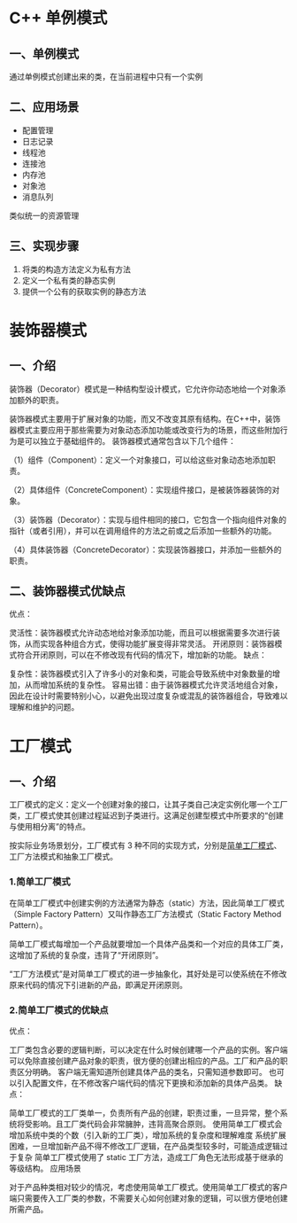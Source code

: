 # C++ 单例模式

## 一、单例模式

通过单例模式创建出来的类，在当前进程中只有一个实例

## 二、应用场景

* 配置管理
* 日志记录
* 线程池
* 连接池
* 内存池
* 对象池
* 消息队列

类似统一的资源管理

## 三、实现步骤

1. 将类的构造方法定义为私有方法
2. 定义一个私有类的静态实例
3. 提供一个公有的获取实例的静态方法

# 装饰器模式

## 一、介绍

装饰器（Decorator）模式是一种结构型设计模式，它允许你动态地给一个对象添加额外的职责。

装饰器模式主要用于扩展对象的功能，而又不改变其原有结构。在C++中，装饰器模式主要应用于那些需要为对象动态添加功能或改变行为的场景，而这些附加行为是可以独立于基础组件的。
装饰器模式通常包含以下几个组件：

（1）组件（Component）：定义一个对象接口，可以给这些对象动态地添加职责。

（2）具体组件（ConcreteComponent）：实现组件接口，是被装饰器装饰的对象。

（3）装饰器（Decorator）：实现与组件相同的接口，它包含一个指向组件对象的指针（或者引用），并可以在调用组件的方法之前或之后添加一些额外的功能。

（4）具体装饰器（ConcreteDecorator）：实现装饰器接口，并添加一些额外的职责。

## 二、装饰器模式优缺点

优点：

灵活性：装饰器模式允许动态地给对象添加功能，而且可以根据需要多次进行装饰，从而实现各种组合方式，使得功能扩展变得非常灵活。
开闭原则：装饰器模式符合开闭原则，可以在不修改现有代码的情况下，增加新的功能。
缺点：

复杂性：装饰器模式引入了许多小的对象和类，可能会导致系统中对象数量的增加，从而增加系统的复杂性。
容易出错：由于装饰器模式允许灵活地组合对象，因此在设计时需要特别小心，以避免出现过度复杂或混乱的装饰器组合，导致难以理解和维护的问题。

# 工厂模式

## 一、介绍

工厂模式的定义：定义一个创建对象的接口，让其子类自己决定实例化哪一个工厂类，工厂模式使其创建过程延迟到子类进行。这满足创建型模式中所要求的“创建与使用相分离”的特点。

按实际业务场景划分，工厂模式有 3 种不同的实现方式，分别是[简单工厂模式](https://so.csdn.net/so/search?q=%E7%AE%80%E5%8D%95%E5%B7%A5%E5%8E%82%E6%A8%A1%E5%BC%8F&spm=1001.2101.3001.7020)、工厂方法模式和抽象工厂模式。

### 1.简单工厂模式

在简单工厂模式中创建实例的方法通常为静态（static）方法，因此简单工厂模式（Simple Factory Pattern）又叫作静态工厂方法模式（Static Factory Method Pattern）。

简单工厂模式每增加一个产品就要增加一个具体产品类和一个对应的具体工厂类，这增加了系统的复杂度，违背了“开闭原则”。

“工厂方法模式”是对简单工厂模式的进一步抽象化，其好处是可以使系统在不修改原来代码的情况下引进新的产品，即满足开闭原则。

### 2.简单工厂模式的优缺点

优点：

工厂类包含必要的逻辑判断，可以决定在什么时候创建哪一个产品的实例。客户端可以免除直接创建产品对象的职责，很方便的创建出相应的产品。工厂和产品的职责区分明确。
客户端无需知道所创建具体产品的类名，只需知道参数即可。
也可以引入配置文件，在不修改客户端代码的情况下更换和添加新的具体产品类。
缺点：

简单工厂模式的工厂类单一，负责所有产品的创建，职责过重，一旦异常，整个系统将受影响。且工厂类代码会非常臃肿，违背高聚合原则。
使用简单工厂模式会增加系统中类的个数（引入新的工厂类），增加系统的复杂度和理解难度
系统扩展困难，一旦增加新产品不得不修改工厂逻辑，在产品类型较多时，可能造成逻辑过于复杂
简单工厂模式使用了 static 工厂方法，造成工厂角色无法形成基于继承的等级结构。
应用场景

对于产品种类相对较少的情况，考虑使用简单工厂模式。使用简单工厂模式的客户端只需要传入工厂类的参数，不需要关心如何创建对象的逻辑，可以很方便地创建所需产品。
